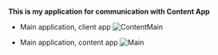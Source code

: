 **This is my application for communication with Content App**

- Main application, client app
![ContentMain](https://user-images.githubusercontent.com/13007030/126045968-694fd0c7-42db-49d6-9871-43b39ddff646.png)

- Main application, content app
![Main](https://user-images.githubusercontent.com/13007030/126045971-7b85e789-c41e-45ee-bdb8-9335aeded16f.png)
